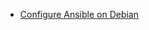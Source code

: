 - [Configure Ansible on Debian](https://www.digitalocean.com/community/tutorials/how-to-install-and-configure-ansible-on-debian-11)